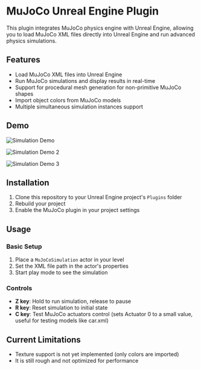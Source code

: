 # MuJoCo Unreal Engine Plugin

This plugin integrates MuJoCo physics engine with Unreal Engine, allowing you to load MuJoCo XML files directly into Unreal Engine and run advanced physics simulations.

## Features

- Load MuJoCo XML files into Unreal Engine
- Run MuJoCo simulations and display results in real-time
- Support for procedural mesh generation for non-primitive MuJoCo shapes
- Import object colors from MuJoCo models
- Multiple simultaneous simulation instances support

## Demo

![Simulation Demo](https://cdn.loom.com/sessions/thumbnails/ec26c892b5014a03afb7d016b2d4b4d5-88ba2fce00140e4d-full-play.gif)

![Simulation Demo 2](https://cdn.loom.com/sessions/thumbnails/c750fc543f3548208ad88d14b0447251-beb5032d0c1cdf27-full-play.gif)

![Simulation Demo 3](https://cdn.loom.com/sessions/thumbnails/81d84c9a8565465199aae22d4d5e627c-47d9ea28f3266022-full-play.gif)
## Installation

1. Clone this repository to your Unreal Engine project's `Plugins` folder
2. Rebuild your project
3. Enable the MuJoCo plugin in your project settings

## Usage

### Basic Setup

1. Place a `MuJoCoSimulation` actor in your level
2. Set the XML file path in the actor's properties
3. Start play mode to see the simulation

### Controls

- **Z key**: Hold to run simulation, release to pause
- **R key**: Reset simulation to initial state
- **C key**: Test MuJoCo actuators control (sets Actuator 0 to a small value, useful for testing models like car.xml)

## Current Limitations

- Texture support is not yet implemented (only colors are imported)
- It is still rough and not optimized for performance

